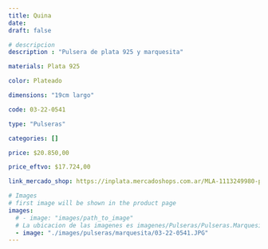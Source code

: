 ```yaml
---
title: Quina
date: 
draft: false

# descripcion
description : "Pulsera de plata 925 y marquesita"

materials: Plata 925

color: Plateado

dimensions: "19cm largo"

code: 03-22-0541

type: "Pulseras"

categories: []

price: $20.850,00

price_eftvo: $17.724,00

link_mercado_shop: https://inplata.mercadoshops.com.ar/MLA-1113249980-pulsera-de-plata-y-marquesitas-quina-florcitas-_JM

# Images
# first image will be shown in the product page
images:
  # - image: "images/path_to_image"
  # La ubicacion de las imagenes es imagenes/Pulseras/Pulseras.Marquesita/03-22-0541-quina
  - image: "./images/pulseras/marquesita/03-22-0541.JPG"
---
```

